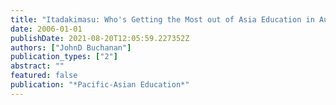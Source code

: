 ```yaml
---
title: "Itadakimasu: Who's Getting the Most out of Asia Education in Australia?"
date: 2006-01-01
publishDate: 2021-08-20T12:05:59.227352Z
authors: ["JohnD Buchanan"]
publication_types: ["2"]
abstract: ""
featured: false
publication: "*Pacific-Asian Education*"
---
```


